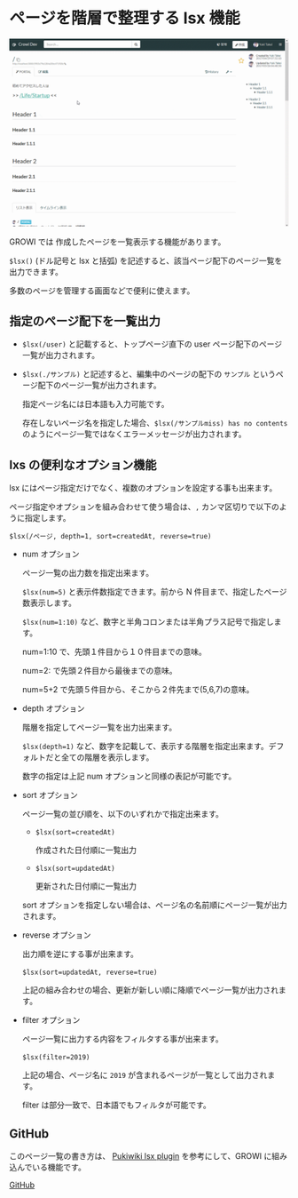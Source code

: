 # ページを階層で整理する lsx 機能

![lsx](./images/lsx_gif.gif)

GROWI では 作成したページを一覧表示する機能があります。

`$lsx()` (ドル記号と lsx と括弧) を記述すると、該当ページ配下のページ一覧を出力できます。

多数のページを管理する画面などで便利に使えます。

## 指定のページ配下を一覧出力

- `$lsx(/user)` と記載すると、トップページ直下の user ページ配下のページ一覧が出力されます。

- `$lsx(./サンプル)` と記述すると、編集中のページの配下の `サンプル` というページ配下のページ一覧が出力されます。

   指定ページ名には日本語も入力可能です。

   存在しないページ名を指定した場合、`$lsx(/サンプルmiss) has no contents` のようにページ一覧ではなくエラーメッセージが出力されます。

## lxs の便利なオプション機能

lsx にはページ指定だけでなく、複数のオプションを設定する事も出来ます。

ページ指定やオプションを組み合わせて使う場合は、`,` カンマ区切りで以下のように指定します。

`$lsx(/ページ, depth=1, sort=createdAt, reverse=true)`

- num オプション

  ページ一覧の出力数を指定出来ます。

   `$lsx(num=5)` と表示件数指定できます。前から N 件目まで、指定したページ数表示します。

   `$lsx(num=1:10)` など、数字と半角コロンまたは半角プラス記号で指定します。

   num=1:10 で、先頭１件目から１０件目までの意味。

   num=2: で先頭２件目から最後までの意味。

   num=5+2 で先頭５件目から、そこから２件先まで(5,6,7)の意味。

- depth オプション

    階層を指定してページ一覧を出力出来ます。

   `$lsx(depth=1)` など、数字を記載して、表示する階層を指定出来ます。デフォルトだと全ての階層を表示します。

   数字の指定は上記 num オプションと同様の表記が可能です。


- sort オプション
  
  ページ一覧の並び順を、以下のいずれかで指定出来ます。

  - `$lsx(sort=createdAt)`
  
    作成された日付順に一覧出力

  - `$lsx(sort=updatedAt)`
  
    更新された日付順に一覧出力

   sort オプションを指定しない場合は、ページ名の名前順にページ一覧が出力されます。


- reverse オプション

  出力順を逆にする事が出来ます。

  `$lsx(sort=updatedAt, reverse=true)`

   上記の組み合わせの場合、更新が新しい順に降順でページ一覧が出力されます。

- filter オプション

  ページ一覧に出力する内容をフィルタする事が出来ます。

   `$lsx(filter=2019)`

   上記の場合、ページ名に `2019` が含まれるページが一覧として出力されます。

   filter は部分一致で、日本語でもフィルタが可能です。

## GitHub

このページ一覧の書き方は、
[Pukiwiki lsx plugin](http://ukiya.sakura.ne.jp/index.php?PukiWiki%2F1.4%2F%E3%83%9E%E3%83%8B%E3%83%A5%E3%82%A2%E3%83%AB%2F%E3%83%97%E3%83%A9%E3%82%B0%E3%82%A4%E3%83%B3%2F%E7%8B%AC%E8%87%AA%E3%81%AB%E8%BF%BD%E5%8A%A0%E3%81%97%E3%81%9F%E3%82%82%E3%81%AE%2Flsx)
を参考にして、GROWI に組み込んでいる機能です。

[GitHub](https://github.com/weseek/growi-plugin-lsx)
